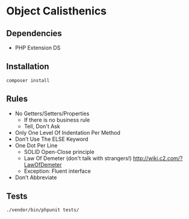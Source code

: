 # Object Calisthenics

## Dependencies

- PHP Extension DS

## Installation

```
composer install
```

## Rules

- No Getters/Setters/Properties
  - If there is no business rule
  - Tell, Don't Ask
- Only One Level Of Indentation Per Method
- Don’t Use The ELSE Keyword
- One Dot Per Line
  - SOLID Open-Close principle
  - Law Of Demeter  (don't talk with strangers!) http://wiki.c2.com/?LawOfDemeter
  -  Exception: Fluent interface
- Don’t Abbreviate

## Tests

```
./vendor/bin/phpunit tests/
```
